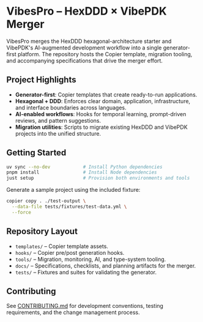 # VibesPro – HexDDD × VibePDK Merger

VibesPro merges the HexDDD hexagonal-architecture starter and VibePDK's
AI-augmented development workflow into a single generator-first platform. The
repository hosts the Copier template, migration tooling, and accompanying
specifications that drive the merger effort.

## Project Highlights

- **Generator-first**: Copier templates that create ready-to-run applications.
- **Hexagonal + DDD**: Enforces clear domain, application, infrastructure, and
  interface boundaries across languages.
- **AI-enabled workflows**: Hooks for temporal learning, prompt-driven reviews,
  and pattern suggestions.
- **Migration utilities**: Scripts to migrate existing HexDDD and VibePDK
  projects into the unified structure.

## Getting Started

```bash
uv sync --no-dev            # Install Python dependencies
pnpm install                # Install Node dependencies
just setup                  # Provision both environments and tools
```

Generate a sample project using the included fixture:

```bash
copier copy . ./test-output \
  --data-file tests/fixtures/test-data.yml \
  --force
```

## Repository Layout

- `templates/` – Copier template assets.
- `hooks/` – Copier pre/post generation hooks.
- `tools/` – Migration, monitoring, AI, and type-system tooling.
- `docs/` – Specifications, checklists, and planning artifacts for the merger.
- `tests/` – Fixtures and suites for validating the generator.

## Contributing

See [CONTRIBUTING.md](CONTRIBUTING.md) for development conventions, testing
requirements, and the change management process.
